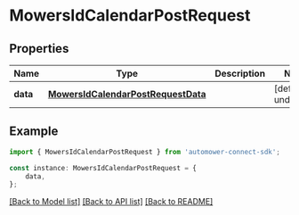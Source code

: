 # MowersIdCalendarPostRequest


## Properties

Name | Type | Description | Notes
------------ | ------------- | ------------- | -------------
**data** | [**MowersIdCalendarPostRequestData**](MowersIdCalendarPostRequestData.md) |  | [default to undefined]

## Example

```typescript
import { MowersIdCalendarPostRequest } from 'automower-connect-sdk';

const instance: MowersIdCalendarPostRequest = {
    data,
};
```

[[Back to Model list]](../README.md#documentation-for-models) [[Back to API list]](../README.md#documentation-for-api-endpoints) [[Back to README]](../README.md)
